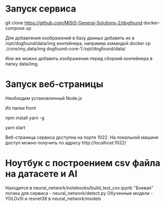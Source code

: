 # Запуск сервиса

git clone https://github.com/MISiS-General-Solutions-2/dogfound
docker-compose up

Для добавления изображений в базу данных добавить их в /opt/dogfound/data/img контейнера, например командой
docker cp ./core/my_data/img dogfound-core-1:/opt/dogfound/data/

Или же можно добавить изображения перед сборкий контейнера в папку data/img.

# Запуск веб-страницы

Необходим установленный Node.js

Из папки front

npm install yarn -g

yarn start

Веб-страница сервиса доступна на порте 1022. На локальной машине доступ можно получить по адресу http://localhost:1022/

# Ноутбук с построением csv файла на датасете и AI
Находится в neural_network/notebooks/build_test_csv.ipynb
"Боевая" логика для сервиса - neural_network/detect.py
Обученные модели - YOLOv5l и resnet38 в neural_network/models
